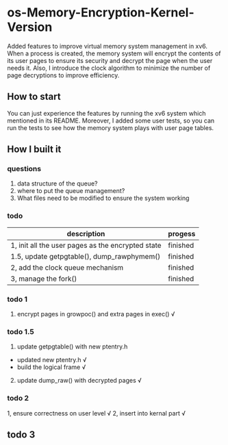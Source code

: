# os-Memory-Encryption-Kernel-Version  

Added features to improve virtual memory system management in xv6. When a process is created, the memory system will encrypt the contents of its user pages to ensure its security and decrypt the page when the user needs it. Also, I introduce the clock algorithm to minimize the number of page decryptions to improve efficiency.  

## How to start  
You can just experience the features by running the xv6 system which mentioned in its README. Moreover, I added some user tests, so you can run the tests to see how the memory system plays with user page tables.

## How I built it  

### questions
1. data structure of the queue?
2. where to put the queue management?
3. What files need to be modified to ensure the system working

### todo  
| description | progess |
| ----------- | ----------- |
| 1, init all the user pages as the encrypted state | finished |
| 1.5, update getpgtable(), dump_rawphymem() | finished |
| 2, add the clock queue mechanism<br />| finished |
| 3, manage the fork()| finished |

### todo 1
1. encrypt pages in growpoc() and extra pages in exec() √

### todo 1.5
1. update getpgtable() with new ptentry.h  
  - updated new ptentry.h √  
  - build the logical frame √  
2. update dump_raw() with decrypted pages  √

### todo 2
1, ensure correctness on user level √
2, insert into kernal part √

## todo 3
